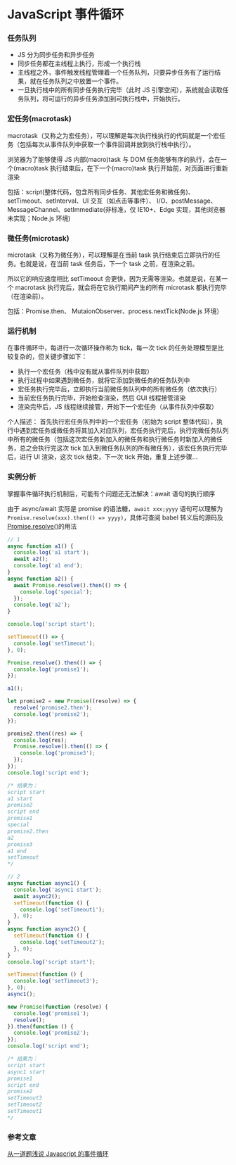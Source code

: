 # JavaScript 事件循环

### 任务队列

- JS 分为同步任务和异步任务
- 同步任务都在主线程上执行，形成一个执行栈
- 主线程之外，事件触发线程管理着一个任务队列，只要异步任务有了运行结果，就在任务队列之中放置一个事件。
- 一旦执行栈中的所有同步任务执行完毕（此时 JS 引擎空闲），系统就会读取任务队列，将可运行的异步任务添加到可执行栈中，开始执行。

### 宏任务(macrotask)

macrotask（又称之为宏任务），可以理解是每次执行栈执行的代码就是一个宏任务（包括每次从事件队列中获取一个事件回调并放到执行栈中执行）。

浏览器为了能够使得 JS 内部(macro)task 与 DOM 任务能够有序的执行，会在一个(macro)task 执行结束后，在下一个(macro)task 执行开始前，对页面进行重新渲染

包括：script(整体代码，包含所有同步任务、其他宏任务和微任务)、setTimeout、setInterval、UI 交互（如点击等事件）、 I/O、postMessage、 MessageChannel、setImmediate(非标准，仅 IE10+、Edge 实现，其他浏览器未实现；Node.js 环境)

### 微任务(microtask)

microtask（又称为微任务），可以理解是在当前 task 执行结束后立即执行的任务。也就是说，在当前 task 任务后，下一个 task 之前，在渲染之前。

所以它的响应速度相比 setTimeout 会更快，因为无需等渲染。也就是说，在某一个 macrotask 执行完后，就会将在它执行期间产生的所有 microtask 都执行完毕（在渲染前）。

包括：Promise.then、 MutaionObserver、process.nextTick(Node.js 环境）

### 运行机制

在事件循环中，每进行一次循环操作称为 tick，每一次 tick 的任务处理模型是比较复杂的，但关键步骤如下：

- 执行一个宏任务（栈中没有就从事件队列中获取）
- 执行过程中如果遇到微任务，就将它添加到微任务的任务队列中
- 宏任务执行完毕后，立即执行当前微任务队列中的所有微任务（依次执行）
- 当前宏任务执行完毕，开始检查渲染，然后 GUI 线程接管渲染
- 渲染完毕后，JS 线程继续接管，开始下一个宏任务（从事件队列中获取）

个人描述：
首先执行宏任务队列中的一个宏任务（初始为 script 整体代码），执行中遇到宏任务或微任务将其加入对应队列，宏任务执行完后，执行完微任务队列中所有的微任务（包括这次宏任务新加入的微任务和执行微任务时新加入的微任务，总之会执行完这次 tick 加入到微任务队列的所有微任务），该宏任务执行完毕后，进行 UI 渲染，这次 tick 结束，下一次 tick 开始，重复上述步骤...

### 实例分析

掌握事件循环执行机制后，可能有个问题还无法解决：await 语句的执行顺序

由于 async/await 实际是 promise 的语法糖，`await xxx;yyyy` 语句可以理解为 `Promise.resolve(xxx).then(() => yyyy)`，具体可查阅 babel 转义后的源码及 [Promise.resolve()](http://es6.ruanyifeng.com/#docs/promise#Promise-resolve)的用法

```js
// 1
async function a1() {
  console.log('a1 start');
  await a2();
  console.log('a1 end');
}
async function a2() {
  await Promise.resolve().then(() => {
    console.log('special');
  });
  console.log('a2');
}

console.log('script start');

setTimeout(() => {
  console.log('setTimeout');
}, 0);

Promise.resolve().then(() => {
  console.log('promise1');
});

a1();

let promise2 = new Promise((resolve) => {
  resolve('promise2.then');
  console.log('promise2');
});

promise2.then((res) => {
  console.log(res);
  Promise.resolve().then(() => {
    console.log('promise3');
  });
});
console.log('script end');

/* 结果为：
script start
a1 start
promise2
script end
promise1
special
promise2.then
a2
promise3
a1 end
setTimeout
*/

// 2
async function async1() {
  console.log('async1 start');
  await async2();
  setTimeout(function () {
    console.log('setTimeout1');
  }, 0);
}
async function async2() {
  setTimeout(function () {
    console.log('setTimeout2');
  }, 0);
}
console.log('script start');

setTimeout(function () {
  console.log('setTimeout3');
}, 0);
async1();

new Promise(function (resolve) {
  console.log('promise1');
  resolve();
}).then(function () {
  console.log('promise2');
});
console.log('script end');

/* 结果为：
script start
async1 start
promise1
script end
promise2
setTimeout3
setTimeout2
setTimeout1
*/
```

### 参考文章

[从一道题浅说 Javascript 的事件循环](https://github.com/Advanced-Frontend/Daily-Interview-Question/issues/7)
